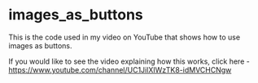 # images_as_buttons
This is the code used in my video on YouTube that shows how to use images as buttons.

If you would like to see the video explaining how this works, click here - https://www.youtube.com/channel/UC1JilXIWzTK8-idMVCHCNgw
